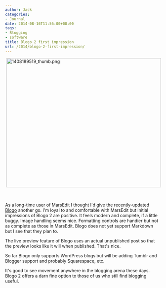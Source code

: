 ```yaml
---
author: Jack
categories:
- Journal
date: 2014-08-16T11:56:00+00:00
tags:
- Blogging
- software
title: Blogo 2 first impression
url: /2014/blogo-2-first-impression/
---
```


<div>
   <a href="/img/2014/08/1408189519_thumb.png"><img class="alignnone size-full wp-image-1436" src="/img/2014/08/1408189519_thumb.png" alt="1408189519_thumb.png" width="500" height="417" srcset="/img/2014/08/1408189519_thumb.png 500w, /img/2014/08/1408189519_thumb-300x250.png 300w" sizes="(max-width: 500px) 100vw, 500px" /></a>
</div>

<div>
</div>

&nbsp;

As a long-time user of <a title="" href="http://www.red-sweater.com/marsedit/" target="_blank">MarsEdit</a> I thought I'd give the recently-updated <a title="" href="http://www.getblogo.com/" target="_blank">Blogo</a> another go. I'm loyal to and comfortable with MarsEdit but initial impressions of Blogo 2 are positive. It feels modern and complete, if a little buggy. Image handling seems nice. Formatting controls are handier but not as complete as those in MarsEdit. Blogo does not yet support Markdown but I see that they plan to.

The live preview feature of Blogo uses an actual unpublished post so that the preview looks like it will when published. That's nice.

So far Blogo only supports WordPress blogs but will be adding Tumblr and Blogger support and probably Squarespace, etc.

It's good to see movement anywhere in the blogging arena these days. Blogo 2 offers a darn fine option to those of us who still find blogging useful.

&nbsp;